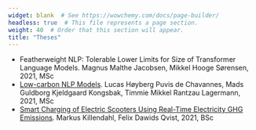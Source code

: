 ```yaml
---
widget: blank  # See https://wowchemy.com/docs/page-builder/
headless: true  # This file represents a page section.
weight: 40  # Order that this section will appear.
title: "Theses"
---
```

* Featherweight NLP: Tolerable Lower Limits for Size of Transformer Language Models. Magnus Malthe Jacobsen, Mikkel Hooge Sørensen, 2021, MSc
* [Low-carbon NLP Models](http://www.derczynski.com/itu/docs/transformer_llm_power.pdf). Lucas Høyberg Puvis de Chavannes, Mads Guldborg Kjeldgaard Kongsbak, Timmie Mikkel Rantzau Lagermann, 2021, MSc
* [Smart Charging of Electric Scooters Using Real-Time Electricity GHG Emissions](http://www.derczynski.com/itu/docs/smart_charging_escooter.pdf). Markus Killendahl, Felix Dawids Qvist, 2021, BSc